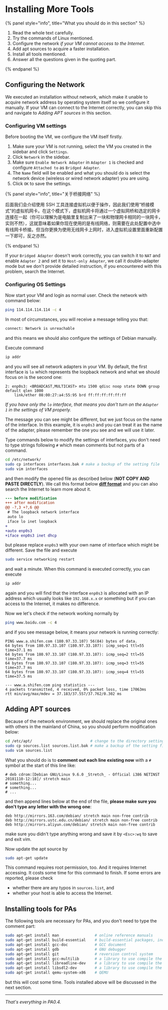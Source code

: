 # Installing More Tools

{% panel style="info", title="What you should do in this section" %}

1. Read the whole text carefully.
2. Try the commands of Linux mentioned.
3. Configure the network *if your VM cannot access to the Internet*.
4. Add apt sources to acquire a faster installation.
5. Install all tools mentioned.
6. Answer all the questions given in the quoting part.

{% endpanel %}

## Configuring the Network

We executed an installation without network, which make it unable to acquire network address by operating system itself so we configure it manually. If your VM can connect to the Internet correctly, you can skip this and navigate to *Adding APT sources* in this section.

### Configuring VM settings

Before booting the VM, we configure the VM itself firstly.

1. Make sure your VM is not running, select the VM you created in the sidebar and click `Settings`.
2. Click `Network` in the sidebar.
3. Make sure `Enable Network Adapter` in `Adapter 1` is checked and configure `Attached to` as `Bridged Adapter`.
4. The `Name` field will be enabled and what you should do is select the network device (wireless or wired network adapter) you are using.
5. Click `OK` to save the settings.

{% panel style="info", title="关于桥接网络" %}

后面我们会介绍使用 SSH 工具连接虚拟机以便于操作，因此我们使用“桥接模式”的虚拟机网卡。在这个模式下，虚拟机网卡将通过一个虚拟网桥和选定的网卡连接在一起（你可以理解为是电脑里复制出来了一块和物理网卡相同的一块网卡，实则不然），这就意味着如果你现在使用的是有线网络，则需要在此处配置中选中有线网卡桥接。但当你更换为使用无线网卡上网时，进入虚拟机设置里面重新配置一下即可，反之亦然。

{% endpanel %}

If your `Bridged Adapter` doesn't work correctly, you can switch it to `NAT` and enable `Adapter 2` and set it to `Host-only Adapter`, we call it double-adapter mode but we don't provide detailed instruction, if you encountered with this problem, search the Internet.

### Configuring OS Settings

Now start your VM and login as normal user. Check the network with command below:

```bash
ping 114.114.114.114 -c 4
```

In most of circumstances, you will receive a message telling you that:

```bash
connect: Network is unreachable
```

and this means we should also configure the settings of Debian manually.

Execute command

```bash
ip addr
```

and you will see all network adapters in your VM. By default, the first interface is `lo` which represents the loopback network and what we should focus on is the second one:

```
2: enp0s3: <BROADCAST,MULTICAST> mtu 1500 qdisc noop state DOWN group default qlen 1000
	link/ether 08:00:27:a4:55:95 brd ff:ff:ff:ff:ff:ff
```

*If you have only the `lo` interface, that means you don't turn on the `Adapter 1` in the settings of VM properly.*

The message you can see might be different, but we just focus on the name of the interface. In this example, it is `enp0s3` and you can treat it as the name of the adapter, please remember the one you see and we will use it later.

Type commands below to modify the settings of interfaces, you don't need to type strings following `#` which mean comments but not parts of a command.

```bash
cd /etc/network/
sudo cp interfaces interfaces.bak # make a backup of the setting file
sudo vim interfaces
```

and then modify the opened file as described below (**NOT COPY AND PASTE DIRECTLY**). We call this format below **[diff format](https://en.wikipedia.org/wiki/Diff)** and you can also search the Internet to learn more about it.

```diff
--- before modification
+++ after modification
@@ -?,3 +?,6 @@
 # The loopback network interface
 auto lo
 iface lo inet loopback
+
+auto enp0s3
+iface enp0s3 inet dhcp
```

but please replace `enp0s3` with your own name of interface which might be different. Save the file and execute

```bash
sudo service networking restart
```

and wait a minute. When this command is executed correctly, you can execute

```bash
ip addr
```

again and you will find that the interface `enp0s3` is allocated with an IP address which usually looks like `192.168.x.x` or something but if you can access to the Internet, it makes no difference.

Now we let's check if the network working normally by 

```bash
ping www.baidu.com -c 4
```

and if you see message below, it means your network is running correctly:

```
PING www.a.shifen.com (180.97.33.107) 56(84) bytes of data.
64 bytes from 180.97.33.107 (180.97.33.107): icmp_seq=1 ttl=55 time=37.1 ms
64 bytes from 180.97.33.107 (180.97.33.107): icmp_seq=2 ttl=55 time=37.7 ms
64 bytes from 180.97.33.107 (180.97.33.107): icmp_seq=3 ttl=55 time=37.7 ms
64 bytes from 180.97.33.107 (180.97.33.107): icmp_seq=4 ttl=55 time=37.5 ms

--- www.a.shifen.com ping statistics ---
4 packets transmitted, 4 received, 0% packet loss, time 17063ms
rtt min/avg/max/mdev = 37.183/37.557/37.762/0.302 ms
```

## Adding APT sources

Because of the network environment, we should replace the original ones with others in the mainland of China, so you should perform modification below:

```bash
cd /etc/apt/                          # change to the directory setting file exists
sudo cp sources.list sources.list.bak # make a backup of the setting file
sudo vim sources.list
```

What you should do is to **comment out each line existing now** with a `#` symbol at the start of this line like:

```
# deb cdrom:[Debian GNU/Linux 9.6.0 _Stretch_ - Official i386 NETINST 20181110-12:18]/ stretch main
# something...
# something...
# ...
```

and then append lines below at the end of the file, **please make sure you don't type any letter with the wrong one**:

```
deb http://mirrors.163.com/debian/ stretch main non-free contrib
deb http://mirrors.ustc.edu.cn/debian/ stretch main non-free contrib
deb http://mirrors.aliyun.com/debian/ stretch main non-free contrib
```

make sure you didn't type anything wrong and save it by `<Esc>:wq` to save and exit vim.

Now update the apt source by

```bash
sudo apt-get update
```

This command requires root permission, too. And it requires Internet accessing. It costs some time for this command to finish. If some errors are reported, please check

- whether there are any typos in `sources.list`, and
- whether your host is able to access the Internet.

## Installing tools for PAs

The following tools are necessary for PAs, and you don't need to type the comment part:

```bash
sudo apt-get install man                # online reference manuals
sudo apt-get install build-essential    # build-essential packages, include binary utilities, gcc, make, and so on
sudo apt-get install gcc-doc            # GCC document
sudo apt-get install gdb                # GNU debugger
sudo apt-get install git                # reversion control system
sudo apt-get install gcc-multilib       # a library to use compile the project later
sudo apt-get install libreadline-dev    # a library to use compile the project later
sudo apt-get install libsdl2-dev        # a library to use compile the project later
sudo apt-get install qemu-system-x86    # QEMU
```

 but this will cost some time. Tools installed above will be discussed in the next section.

---

*That's everything in PA0.4.*